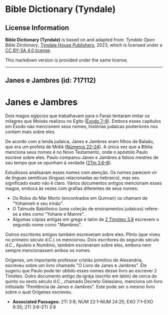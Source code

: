 # Bible Dictionary (Tyndale)

## License Information

**Bible Dictionary (Tyndale)** is based on and adapted from: _Tyndale Open Bible Dictionary_, [Tyndale House Publishers](https://tyndaleopenresources.com/), 2023, which is licensed under a [CC BY-SA 4.0 license](https://creativecommons.org/licenses/by-sa/4.0/legalcode.en).

This markdown version is provided under the same license.



--------------------------------

## Janes e Jambres (id: 717112)

Janes e Jambres
===============

Dois magos egípcios que trabalhavam para o Faraó tentaram imitar os milagres que Moisés realizou no Egito ([Êxodo 7–9](https://ref.ly/Exod7:1-Exod9:35)). Embora esses capítulos em Êxodo não mencionem seus nomes, histórias judaicas posteriores nos contam mais sobre eles.

De acordo com a lenda judaica, Janes e Jambres eram filhos de Balaão, que era um profeta de Midiã ([Números 22–24](https://ref.ly/Num22:1-Num24:25)). A única vez que a Bíblia menciona seus nomes é no Novo Testamento, onde o apóstolo Paulo escreve sobre eles. Paulo comparou Janes e Jambres a falsos mestres de seu tempo que se opunham à verdade ([2Tm 3\.6–8](https://ref.ly/2Tim3:6-2Tim3:8)).

Estudiosos analisaram esses nomes com atenção. Os nomes parecem vir de línguas semíticas (línguas relacionadas ao hebraico), mas seu significado exato não é claro. Vários documentos antigos mencionam esses magos, embora às vezes com grafias diferentes de seus nomes:

* Os Rolos do Mar Morto (encontrados em Qumran) os chamam de "Yohanneh e seu irmão".
* O Talmude Babilônico (uma coleção de ensinamentos judaicos) refere\-se a eles como "Yohane e Mamre".
* Algumas cópias antigas em grego e latim de [2 Timóteo 3\.8](https://ref.ly/2Tim3:8) escrevem o segundo nome como "Mambres".

Outros escritores antigos também escreveram sobre eles. Plínio (que viveu no primeiro século d.C.) os mencionou. Dois escritores do segundo século d.C., Apuleio e Numênio, também escreveram sobre eles, embora nem sempre mencionassem ambos os nomes.

Orígenes, um importante professor cristão primitivo de Alexandria, escreveu sobre um livro chamado "O Livro de Janes e Jambres". Ele sugeriu que Paulo pode ter obtido esses nomes desse livro ao escrever 2 Timóteo. Outro documento antigo da igreja (escrito em latim) de cerca do quinto ou sexto século d.C., chamado Decreto Gelasiano, menciona um livro intitulado "Penitência de Janes e Jambres". Este pode ser o mesmo livro sobre o qual Orígenes escreveu.

* **Associated Passages:** 2TI 3:8; NUM 22:1–NUM 24:25; EXO 7:1–EXO 9:35; 2TI 3:6–2TI 3:8

